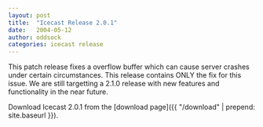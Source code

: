 ```yaml
---
layout: post
title:  "Icecast Release 2.0.1"
date:   2004-05-12
author: oddsock
categories: icecast release
---
```


This patch release fixes a overflow buffer which can cause server crashes under
certain circumstances. This release contains ONLY the fix for this issue. We are
still targetting a 2.1.0 release with new features and functionality in the
near future.  
  
Download Icecast 2.0.1 from the [download page]({{ "/download" | prepend: site.baseurl }}).